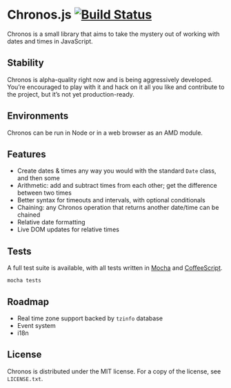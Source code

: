 # Chronos.js [![Build Status](https://travis-ci.org/joshleitzel/chronos.png?branch=master)](https://travis-ci.org/joshleitzel/chronos)

Chronos is a small library that aims to take the mystery out of working with dates and times in JavaScript.

## Stability

Chronos is alpha-quality right now and is being aggressively developed. You’re encouraged to play with it and hack on it all you like and contribute to the project, but it’s not yet production-ready.

## Environments

Chronos can be run in Node or in a web browser as an AMD module.

## Features
- Create dates & times any way you would with the standard `Date` class, and then some
- Arithmetic: add and subtract times from each other; get the difference between two times
- Better syntax for timeouts and intervals, with optional conditionals
- Chaining: any Chronos operation that returns another date/time can be chained
- Relative date formatting
- Live DOM updates for relative times

## Tests

A full test suite is available, with all tests written in [Mocha](http://visionmedia.github.com/mocha/) and [CoffeeScript](http://coffeescript.org).

```
mocha tests
```

## Roadmap
- Real time zone support backed by `tzinfo` database
- Event system
- i18n

## License

Chronos is distributed under the MIT license. For a copy of the license, see `LICENSE.txt`.